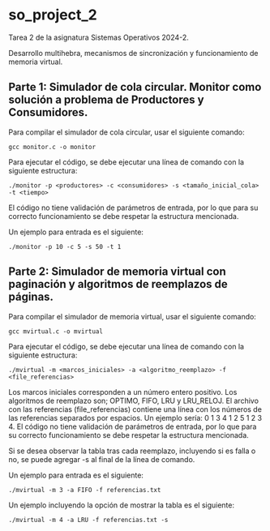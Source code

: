 # so_project_2

Tarea 2 de la asignatura Sistemas Operativos 2024-2.

Desarrollo multihebra, mecanismos de sincronización y funcionamiento de memoria virtual.

## Parte 1: Simulador de cola circular. Monitor como solución a problema de Productores y Consumidores.

Para compilar el simulador de cola circular, usar el siguiente comando:

```
gcc monitor.c -o monitor
```

Para ejecutar el código, se debe ejecutar una línea de comando con la siguiente estructura:

```
./monitor -p <productores> -c <consumidores> -s <tamaño_inicial_cola> -t <tiempo>
```

El código no tiene validación de parámetros de entrada, por lo que para su correcto funcionamiento se debe respetar la estructura mencionada.

Un ejemplo para entrada es el siguiente:

```
./monitor -p 10 -c 5 -s 50 -t 1
```

## Parte 2: Simulador de memoria virtual con paginación y algoritmos de reemplazos de páginas.

Para compilar el simulador de memoria virtual, usar el siguiente comando:

```
gcc mvirtual.c -o mvirtual
```

Para ejecutar el código, se debe ejecutar una línea de comando con la siguiente estructura:

```
./mvirtual -m <marcos_iniciales> -a <algoritmo_reemplazo> -f <file_referencias>
```

Los marcos iniciales corresponden a un número entero positivo.
Los algoritmos de reemplazo son; OPTIMO, FIFO, LRU y LRU_RELOJ.
El archivo con las referencias (file_referencias) contiene una línea con los números de las referencias separados por espacios. 
Un ejemplo sería: 0 1 3 4 1 2 5 1 2 3 4.
El código no tiene validación de parámetros de entrada, por lo que para su correcto funcionamiento se debe respetar la estructura mencionada.

Si se desea observar la tabla tras cada reemplazo, incluyendo si es falla o no, se puede agregar -s al final de la línea de comando.

Un ejemplo para entrada es el siguiente:

```
./mvirtual -m 3 -a FIFO -f referencias.txt
```

Un ejemplo incluyendo la opción de mostrar la tabla es el siguiente:

```
./mvirtual -m 4 -a LRU -f referencias.txt -s
```

